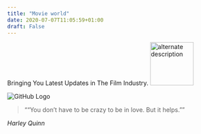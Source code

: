 ```yaml
---
title: "Movie world"
date: 2020-07-07T11:05:59+01:00
draft: False
---
```

<div class="tl f2 lh-copy b i fl">Bringing You Latest Updates in The Film Industry.


<img src="https://dewey.tailorbrands.com/production/brand_version_mockup_image/982/3290739982_9dac98e3-183d-4ca2-bd94-9389e2ee42fe.png?cb=1594293246" alt="alternate description" width="100" height="100">


![GitHub Logo](https://images.unsplash.com/photo-1546513027-cd32829de838?ixlib=rb-1.2.1&ixid=eyJhcHBfaWQiOjEyMDd9&auto=format&fit=crop&w=1276&q=80)



> ““You don’t have to be crazy to be in love. But it helps.””

_Harley Quinn_

</div>